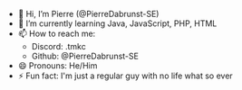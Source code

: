 - 👋 Hi, I’m Pierre (@PierreDabrunst-SE)
- 🌱 I’m currently learning Java, JavaScript, PHP, HTML
- 📫 How to reach me:
   - Discord: .tmkc
   - Github: @PierreDabrunst-SE
- 😄 Pronouns: He/Him
- ⚡ Fun fact: I'm just a regular guy with no life what so ever

